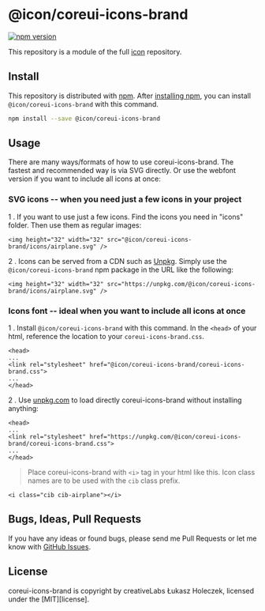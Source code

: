 # @icon/coreui-icons-brand

[![npm version](https://img.shields.io/npm/v/@icon/coreui-icons-brand.svg)](https://www.npmjs.org/package/@icon/coreui-icons-brand)

This repository is a module of the full [icon][icon] repository.

## Install

This repository is distributed with [npm]. After [installing npm][install-npm], you can install `@icon/coreui-icons-brand` with this command.

```bash
npm install --save @icon/coreui-icons-brand
```

## Usage

There are many ways/formats of how to use coreui-icons-brand. The fastest and recommended way is via SVG directly. Or use the webfont version if you want to include all icons at once:

### SVG icons -- when you need just a few icons in your project

1 . If you want to use just a few icons. Find the icons you need in "icons" folder. Then use them as regular images:

```
<img height="32" width="32" src="@icon/coreui-icons-brand/icons/airplane.svg" />
```

2 . Icons can be served from a CDN such as [Unpkg][Unpkg]. Simply use the `@icon/coreui-icons-brand` npm package in the URL like the following:

```
<img height="32" width="32" src="https://unpkg.com/@icon/coreui-icons-brand/icons/airplane.svg" />
```

### Icons font -- ideal when you want to include all icons at once

1 . Install `@icon/coreui-icons-brand` with this command. In the `<head>` of your html, reference the location to your `coreui-icons-brand.css`.

```
<head>
...
<link rel="stylesheet" href="@icon/coreui-icons-brand/coreui-icons-brand.css">
...
</head>
```

2 . Use [unpkg.com][Unpkg] to load directly coreui-icons-brand without installing anything:

```
<head>
...
<link rel="stylesheet" href="https://unpkg.com/@icon/coreui-icons-brand/coreui-icons-brand.css">
...
</head>
```

> Place coreui-icons-brand with `<i>` tag in your html like this. Icon class names are to be used with the `cib` class prefix.

```
<i class="cib cib-airplane"></i>
```


## Bugs, Ideas, Pull Requests

If you have any ideas or found bugs, please send me Pull Requests or let me know with [GitHub Issues][github issues].

## License

coreui-icons-brand is copyright by creativeLabs Łukasz Holeczek, licensed under the [MIT][license].

[MIT]: https://opensource.org/licenses/MIT
[SIL]: http://scripts.sil.org/OFL
[icon]: https://github.com/thecreation/icons
[npm]: https://www.npmjs.com/
[install-npm]: https://docs.npmjs.com/getting-started/installing-node
[sass]: http://sass-lang.com/
[github issues]: https://github.com/thecreation/icons/issues
[Unpkg]: https://unpkg.com